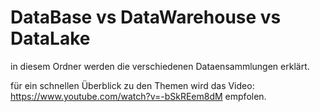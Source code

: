 # DataBase vs DataWarehouse vs DataLake

in diesem Ordner werden die verschiedenen Dataensammlungen erklärt.

für ein schnellen Überblick zu den Themen wird das Video: https://www.youtube.com/watch?v=-bSkREem8dM empfolen.
